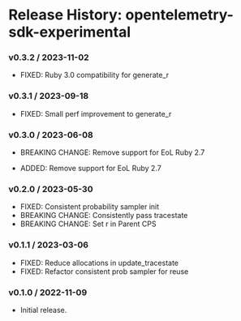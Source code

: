 # Release History: opentelemetry-sdk-experimental

### v0.3.2 / 2023-11-02

* FIXED: Ruby 3.0 compatibility for generate_r

### v0.3.1 / 2023-09-18

* FIXED: Small perf improvement to generate_r

### v0.3.0 / 2023-06-08

* BREAKING CHANGE: Remove support for EoL Ruby 2.7 

* ADDED: Remove support for EoL Ruby 2.7 

### v0.2.0 / 2023-05-30

* FIXED: Consistent probability sampler init 
* BREAKING CHANGE: Consistently pass tracestate 
* BREAKING CHANGE: Set r in Parent CPS 

### v0.1.1 / 2023-03-06

* FIXED: Reduce allocations in update_tracestate 
* FIXED: Refactor consistent prob sampler for reuse 

### v0.1.0 / 2022-11-09

* Initial release.
